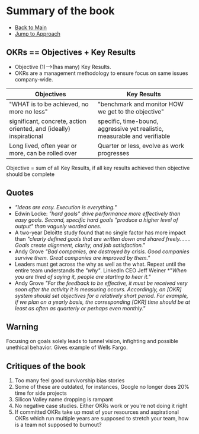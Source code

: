 # Summary of the book

- [Back to Main](./README.md)
- [Jump to Approach](./approach.md)

## OKRs == Objectives + Key Results

- Objective (1)-->(has many) Key Results.
- OKRs are a management methodology to ensure focus on same issues company-wide.

| Objectives |  Key Results |
| ----------- | ----------- |
| "WHAT is to be achieved, no more no less" | "benchmark and monitor HOW we get to the objective" |
| significant, concrete, action oriented, and (ideally) inspirational | specific, time-bound, aggressive yet realistic, measurable and verifiable |
| Long lived, often year or more, can be rolled over | Quarter or less, evolve as work progresses |

Objective = sum of all Key Results, if all key results achieved then objective should be complete



## Quotes

- *"Ideas are easy. Execution is everything."*
- Edwin Locke: *"hard goals" drive performance more effectively than easy goals. Second, specific hard goals "produce a higher level of output" than vaguely worded ones.*
- A two-year Deloitte study found that no single factor has more impact than *"clearly defined goals that are written down and shared freely. . . . Goals create alignment, clarity, and job satisfaction."*
- Andy Grove *"Bad companies, are destroyed by crisis. Good companies survive them. Great companies are improved by them."*
- Leaders must get across the why as well as the what. Repeat until the entire team understands the *"why"*.  LinkedIn CEO Jeff Weiner *"*When you are tired of saying it, people are starting to hear it."*
- Andy Grove *"For the feedback to be effective, it must be received very soon after the activity it is measuring occurs. Accordingly, an [OKR] system should set objectives for a relatively short period. For example, if we plan on a yearly basis, the corresponding [OKR] time should be at least as often as quarterly or perhaps even monthly."*

## Warning

Focusing on goals solely leads to tunnel vision, infighting and possible unethical behavior. Gives example of Wells Fargo.

## Critiques of the book

1. Too many feel good survivorship bias stories
2. Some of these are outdated, for instances, Google no longer does 20% time for side projects
3. Silicon Valley name dropping is rampant
4. No negative case studies. Either OKRs work or you're not doing it right
5. If committed OKRs take up most of your resources and aspirational OKRs which run multiple years are supposed to stretch your team, how is a team not supposed to burnout?
